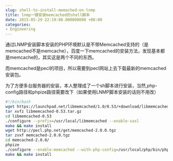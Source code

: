 ```yaml
---
slug: shell-to-install-memached-on-lnmp
title: lnmp一键安装memcached的shell脚本
date: 2015-05-29 22:19:08.000000000 +08:00
categories:
- Engineering
---
```

通过LNMP安装脚本安装的PHP环境默认是不带Memcached支持的（是memcached不是memcache），百度一下memcached的安装方法，发现基本都是memcache的，其实这是两个不同的东西。

而memcached是pecl的项目，所以需要到pecl网站上去下载最新的memcached安装包。

为了方便多台服务器的安装，本人整理成了一个sh脚本进行安装，当然,php-config路径和phpize路径需要改下（如果使用LNMP脚本安装的话则不用改）

```bash
#!/bin/bash
wget https://launchpad.net/libmemcached/1.0/0.53/+download/libmemcached-0.53.tar.gz
tar xvfz libmemcached-0.53.tar.gz
cd libmemcached-0.53
./configure --prefix=/usr/local/libmemcached --enable-sasl
make && make install
wget http://pecl.php.net/get/memcached-2.0.0.tgz
tar zvxf memcached-2.0.0.tgz
cd memcached-2.0.0/
phpize
./configure --enable-memcached --with-php-config=/usr/local/php/bin/php-config --with-libmemcached-dir=/usr/local/libmemcached --enable-memcached-sasl
make && make install
```
